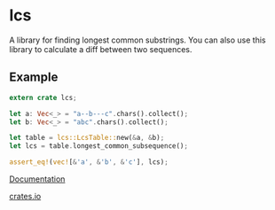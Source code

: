 # lcs

A library for finding longest common substrings. You can also use this library
to calculate a diff between two sequences.

## Example

```rust
extern crate lcs;

let a: Vec<_> = "a--b---c".chars().collect();
let b: Vec<_> = "abc".chars().collect();

let table = lcs::LcsTable::new(&a, &b);
let lcs = table.longest_common_subsequence();

assert_eq!(vec![&'a', &'b', &'c'], lcs);
```

[Documentation](http://ulysse.io/rust-lcs/lcs/)

[crates.io](https://crates.io/crates/lcs)
